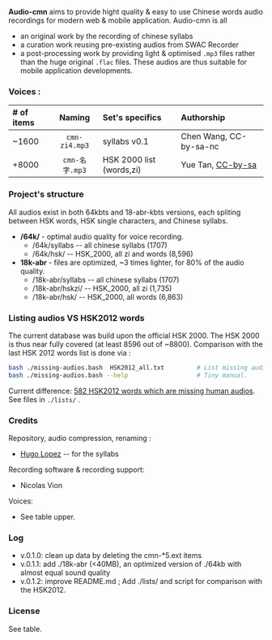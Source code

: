 
**Audio-cmn** aims to provide hight quality & easy to use Chinese words audio recordings for modern web & mobile application. Audio-cmn is all
* an original work by the recording of chinese syllabs
* a curation work reusing pre-existing audios from SWAC Recorder
* a post-processing work by providing light & optimised `.mp3` files rather than the huge original `.flac` files.
These audios are thus suitable for mobile application developments.

### Voices :
| # of items | Naming          | Set's specifics | Authorship |
| :--------- |:---------------:|:----------------|:-----------|
| ~1600      | `cmn-zi4.mp3`   | syllabs v0.1    | Chen Wang, CC-by-sa-nc |
| +8000      | `cmn-名字.mp3`  | HSK 2000 list (words,zi)  | Yue Tan, [CC-by-sa](http://packs.shtooka.net/cmn-caen-tan/readme.txt) |

### Project's structure
All audios exist in both 64kbts and 18-abr-kbts versions, each spliting between HSK words, HSK single characters, and Chinese syllabs.

* **/64k/** - optimal audio quality for voice recording.
  * /64k/syllabs -- all chinese syllabs (1707)
  * /64k/hsk/ -- HSK_2000, all zi and words (8,596)
* **18k-abr** - files are optimized, ~3 times lighter, for 80% of the audio quality.
  * /18k-abr/syllabs -- all chinese syllabs (1707)
  * /18k-abr/hskzi/ -- HSK_2000, all zi (1,735)
  * /18k-abr/hsk/ -- HSK_2000, all words (6,863)

### Listing audios VS HSK2012 words
The current database was build upon the official HSK 2000. The HSK 2000 is thus near fully covered (at least 8596 out of ~8800). Comparison with the last HSK 2012 words list is done via :

```bash
bash ./missing-audios.bash  HSK2012_all.txt  		# List missing audios, compared to input list of words
bash ./missing-audios.bash --help                   # Tiny manual.
```

Current difference: [582 HSK2012 words which are missing human audios](http://jsfiddle.net/fduyws3x/2/). See files in `./lists/` .


### Credits
Repository, audio compression, renaming :
* [Hugo Lopez](http://github.com/hugolpz) -- for the syllabs

Recording software & recording support:
* Nicolas Vion

Voices:
* See table upper.

### Log

* v.0.1.0: clean up data by deleting the cmn-*5.ext items
* v.0.1.1: add ./18k-abr (<40MB), an optimized version of ./64kb with almost equal sound quality
* v.0.1.2: improve README.md ; Add ./lists/ and script for comparison with the HSK2012.

### License
See table.

